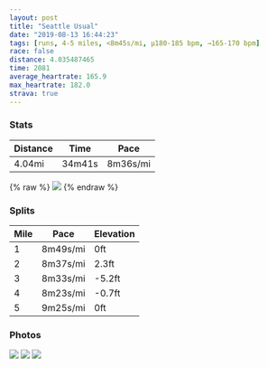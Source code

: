 ```yaml
---
layout: post
title: "Seattle Usual"
date: "2019-08-13 16:44:23"
tags: [runs, 4-5 miles, <8m45s/mi, μ180-185 bpm, →165-170 bpm]
race: false
distance: 4.035487465
time: 2081
average_heartrate: 165.9
max_heartrate: 182.0
strava: true
---
```


### Stats

| Distance | Time | Pace |
|----------|------|------|
|4.04mi|34m41s|8m36s/mi|

{% raw %}
<img src='https://maps.googleapis.com/maps/api/staticmap?maptype=roadmap&path=enc:{otaHt|ziVMHQVE?MFERSn@CNMLADSRc@N_@VENIHCPATBVPt@ETMZ_@XUt@EXINIVBZAZG`@GLIb@KXGLSTQHKJKRGX@^Cd@EPQXQj@A\?n@Iv@Ob@SZMLSJENKhAAp@AV@^EZ?ZIr@C`@BLBDJWBSJOLs@AYB{@BM@YDWCiAb@sALy@Li@Fi@HMNID?BEXkAZe@Po@@QDCh@sAHMDO?mBF[FE?]Jy@Lc@P[HYB[AWB[BGR[JE`@]Ra@\cAP[XQTUh@_@b@}@PQJCDG?EPWTYd@iALMTg@PQ^U\a@HQLg@DIDOHIJ[^a@XSfAuA`@a@Te@Ni@PYV{@DOFmAP{@Fi@FU\s@RCN@r@Jh@ILIl@{@DM\MRS^o@H]LaAJ{AN_AHSV]Vm@V[JCf@q@FKZw@Vg@T]\a@f@a@hAuALINQh@c@Ve@X[bAwAr@kAFSd@o@DMBq@DKHGX]H?HMNe@HKDADBPMP[\]FYLSHYt@aBd@s@TUXs@Fa@HFBEf@aB|@wAp@{BpAeD\k@f@gAV]NYLa@JKHSLGRw@t@qAJa@HKDQh@kANOVML[FERe@Rm@JKFMd@oA\m@ZkAPY@BQZOT&key=AIzaSyC1MId7bFpkLXNAaYhBSTb8jLyiSqzbDtM&size=800x800&markers=color:yellow|label:S|47.62382,-122.36763&markers=color:green|label:F|47.60992,-122.34629999999996'>
{% endraw %}

### Splits

| Mile | Pace | Elevation |
|------|------|-----------|
|1|8m49s/mi|0ft|
|2|8m37s/mi|2.3ft|
|3|8m33s/mi|-5.2ft|
|4|8m23s/mi|-0.7ft|
|5|9m25s/mi|0ft|

### Photos
<img src='https://dgtzuqphqg23d.cloudfront.net/RPjmyw1NPhDOyqqp4TxafdNbBn0FXAbSC78b021QgXs-768x575.jpg'>

<img src='https://dgtzuqphqg23d.cloudfront.net/wLdplOo3f53I9-Uod80JqclMjOpEblKfRucd5vM0FGU-768x578.jpg'>

<img src='https://dgtzuqphqg23d.cloudfront.net/_CvcODJAfOX3Xbf7nS9SGr78YF1vxgjSqWBSDKY4BmQ-576x768.jpg'>
